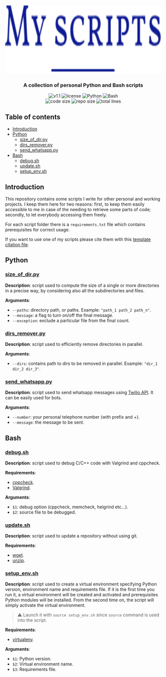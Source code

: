<p align="center"><img src="https://github.com/JustWhit3/my-scripts/blob/main/img/logo.svg" height=220></p>

<h3 align="center">A collection of personal Python and Bash scripts</h3>
<p align="center">
    <img title="v1.1" alt="v1.1" src="https://img.shields.io/badge/version-v1.1-informational?style=flat-square"
    <a href="LICENSE">
        <img title="MIT License" alt="license" src="https://img.shields.io/badge/license-MIT-informational?style=flat-square">
    </a>
	<img title="Python" alt="Python" src="https://img.shields.io/badge/Python--informational?style=flat-square">
	<img title="Bash" alt="Bash" src="https://img.shields.io/badge/Bash--informational?style=flat-square">
    </a><br>
	<img title="Code size" alt="code size" src="https://img.shields.io/github/languages/code-size/JustWhit3/my-scripts?color=red">
	<img title="Repo size" alt="repo size" src="https://img.shields.io/github/repo-size/JustWhit3/my-scripts?color=red">
	<img title="Total lines" alt="total lines" src="https://img.shields.io/tokei/lines/github/JustWhit3/my-scripts?color=red">
</p>

## Table of contents

- [Introduction](#introduction)
- [Python](#python)
  - [size_of_dir.py](#sizeofdirpy)
  - [dirs_remover.py](#dirsremoverpy)
  - [send_whatsapp.py](#sendwhatsapppy)
- [Bash](#bash)
  - [debug.sh](#debugsh)
  - [update.sh](#updatesh)
  - [setup_env.sh](#setupenvsh)
## Introduction

This repository contains some scripts I write for other personal and working projects. I keep them here for two reasons: first, to keep them easily accessible to me in case of the needing to retrieve some parts of code; secondly, to let everybody accessing them freely.

For each script folder there is a `requirements.txt` file which contains prerequisites for correct usage.

If you want to use one of my scripts please cite them with this [template citation file](https://github.com/JustWhit3/my-scripts/blob/main/CITATION.cff).

## Python

### [size_of_dir.py](https://github.com/JustWhit3/my-scripts/tree/main/python/size_of_dir)

**Description**: script used to compute the size of a single or more directories in a precise way, by considering also all the subdirectories and files.

**Arguments**:

- `--paths`: directory path, or paths. Example: `"path_1 path_2 path_n"`.
- `--message`: a flag to turn on/off the final message.
- `--exception`: exclude a particular file from the final count.

### [dirs_remover.py](https://github.com/JustWhit3/my-scripts/tree/main/python/dirs_remover)

**Description**: script used to efficiently remove directories in parallel.

**Arguments**:

- `--dirs`: contains path to dirs to be removed in parallel. Example: `"dir_1 dir_2 dir_3"`.

### [send_whatsapp.py](https://github.com/JustWhit3/my-scripts/tree/main/python/send_whatsapp)

**Description**: script used to send whatsapp messages using [Twilio API](https://www.twilio.com/go/twilio-brand-sales-it-1?utm_source=google&utm_medium=cpc&utm_term=twilio&utm_campaign=G_S_EMEA_Brand_Mature_ITA_IT_NV&cq_plac=&cq_net=g&cq_pos=&cq_med=&cq_plt=gp&gclid=Cj0KCQjw1bqZBhDXARIsANTjCPJl_as8WIkOJAThL-NlAH7ZpkR94dFMUdvH64ISyvYz-e6N0HK5iroaAvQ2EALw_wcB). It can be easily used for bots.

**Arguments**:

- `--number`: your personal telephone number (with prefix and +).
- `--message`: the message to be sent.

## Bash

### [debug.sh](https://github.com/JustWhit3/my-scripts/blob/main/bash/debug.sh)

**Description**: script used to debug C/C++ code with Valgrind and cppcheck.

**Requirements**:

- [cppcheck](https://cppcheck.sourceforge.io/).
- [Valgrind](https://valgrind.org/).

**Arguments**:

- `$1`: debug option (cppcheck, memcheck, helgrind etc...).
- `$2`: source file to be debugged.

### [update.sh](https://github.com/JustWhit3/my-scripts/blob/main/bash/update.sh)

**Description**: script used to update a repository without using git.

**Requirements**:

- [wget](https://www.gnu.org/software/wget/).
- [unzip](https://linuxhint.com/unzip_command_-linux/).

### [setup_env.sh](https://github.com/JustWhit3/my-scripts/blob/main/bash/setup_env.sh)

**Description**: script used to create a virtual environment specifying Python version, environment name and requirements file. If it is the first time you run it, a virtual environment will be created and activated and prerequisites Python modules will be installed. From the second time on, the script will simply activate the virtual environment.
> :warning: Launch it with `source setup_env.sh` since `source` command is used into the script.

**Requirements**:

- [virtualenv](https://mannimal.blog/2019/07/04/creating-a-virtualenv-with-python-3-7-3/).

**Arguments**:

- `$1`: Python version.
- `$2`: Virtual environment name.
- `$3`: Requirements file.
